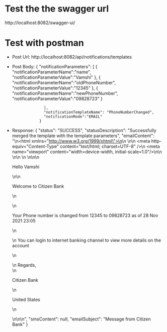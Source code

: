 # Test the the swagger url
http://localhost:8082/swagger-ui/
    
# Test with postman
- Post Url: http://localhost:8082/api/notifications/templates
- Post Body:
                  {
                    "notificationParameters": [
                  {
                      "notificationParameterName":"name",
                      "notificationParameterValue":"Vamshi"
                  },
                  {
                      "notificationParameterName":"oldPhoneNumber",
                      "notificationParameterValue":"12345"
                  },
                  {
                      "notificationParameterName":"newPhoneNumber",
                      "notificationParameterValue":"09828723"
                  }

                    ],
                    "notificationTemplateName": "PhoneNumberChanged",
                    "notificationMode":"EMAIL"
                  }
- Response: 
                    {
                        "status": "SUCCESS",
                        "statusDescription": "Successfully merged the template with the template parameters",
                        "emailContent": "<!DOCTYPE html PUBLIC \"-//W3C//DTD XHTML 1.0 Transitional//EN\" \"http://www.w3.org/TR/xhtml1/DTD/xhtml1-transitional.dtd\">\n<html xmlns=\"http://www.w3.org/1999/xhtml\">\n<head>\n  <title>Citizen Bank</title>\n\n  <meta http-equiv=\"Content-Type\" content=\"text/html; charset=UTF-8\" />\n  <meta name=\"viewport\" content=\"width=device-width, initial-scale=1.0\"/>\n\n  <link href='http://fonts.googleapis.com/css?family=Roboto' rel='stylesheet' type='text/css'/>\n\n  <!-- use the font -->\n  <style>\n        body {\n            font-family: 'Roboto', sans-serif;\n            font-size: 48px;\n        }\n    </style>\n</head>\n<body>\n<p>Hello Vamshi</p>\n\n<p>Welcome to Citizen Bank</p>\n</p>\n<p>Your Phone number is changed from 12345 to 09828723 as of 28 Nov 2021 23:05</p>\n<p>\n  You can login to internet banking channel to view more details on the account</p>\n<p>\n  Regards, <br />\n<p>Citizen Bank</p>\n<p>United States</p>\n</p>\n</body>\n</html>\n",
                        "smsContent": null,
                        "emailSubject": "Message from Citizen Bank"
                    }
